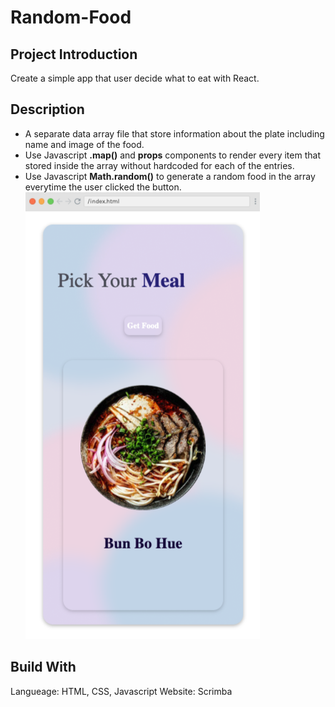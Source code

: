 # Random-Food
## Project Introduction
Create a simple app that user decide what to eat with React.

## Description
- A separate data array file that store information about the plate including name and image of the food.
- Use Javascript **.map()** and **props** components to render every item that stored inside the array without hardcoded for each of the entries.
- Use Javascript **Math.random()** to generate a random food in the array everytime the user clicked the button.
![Random Food App Image](https://github.com/chloeNgo99/Random-Food/blob/main/file/images/randomFood.png)

## Build With
Langueage: HTML, CSS, Javascript
Website: Scrimba
